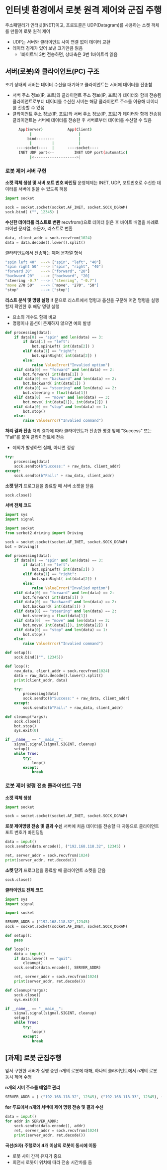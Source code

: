 # 인터넷 환경에서 로봇 원격 제어와 군집 주행
주소패밀리가 인터넷(INET)이고, 프로토콜은 UDP(Datagram)를 사용하는 소켓 객체를 만들어 로봇 원격 제어
- UDP는 서버와 클라이언트 사이 연결 없이 데이터 교환
- 데이터 경계가 있어 보낸 크기만큼 읽음
  - 1바이트씩 3번 전송하면, 상대측은 3번 1바이트씩 읽음 

## 서버(로봇)와 클라이언트(PC) 구조
초기 상태의 서버는 데이터 수신을 대기하고 클라이언트는 서버에 데이터를 전송함
- 서버 주소 정보(IP, 포트)와 클라이언트 주소 정보(IP, 포트)가 데이터와 함께 전송됨
클라이언트로부터 데이터를 수신한 서버는 해당 클라이언트 주소를 이용해 데이터를 전송할 수 있음
- 클라이언트 주소 정보(IP, 포트)와 서버 주소 정보(IP, 포트)가 데이터와 함께 전송됨
클라이언트는 서버에 데이터를 전송한 후 서버로부터 데이터를 수신할 수 있음

```sh
      App(Server)           App(Client)
           |                     |
          bind--------           |
           |         |           |
     ----socket----  |      ----socket----    
      INET UDP port<--         INET UDP port(automatic)
           |<------------------->|
```


### 로봇 제어 서버 구현
**소켓 객체 생성 및 서버 포트 번호 바인딩**
운영체제는 INET, UDP, 포트번호로 수신한 데이터를 서버에 읽을 수 있도록 허용

```python
import socket

sock = socket.socket(socket.AF_INET, socket.SOCK_DGRAM)
sock.bind( ("", 12345) )
```

**수신한 데이터를 리스트로 변환**
recvfrom()으로 데이터 읽은 후 바이트 배열을 차례로 파이썬 문자열, 소문자, 리스트로 변환
```python
data, client_addr = sock.recvfrom(1024)
data = data.decode().lower().split()
```

클라리언트에서 전송하는 제어 문자열 형식
```sh
"spin left 40"  ---> ["spin", "left", "40"] 
"spin right 50" ---> ["spin", "right", "40"]
"forward 30"    ---> ["forward", "20"]
"backward 20"   ---> ["backward", "20]
"steering -0.7" ---> ["steering", "-0.7"]
"move 270 50"   ---> ["move", "270", "50"]
"stop"          ---> ["stop"]
```

**리스트 분석 및 명령 실행**
if 문으로 리스트에서 명령과 옵션을 구문해 어떤 명령을 실행할지 확인한 후 해당 명령 실행
- 요소의 개수도 함께 비교
- 명령이나 옵션이 존재하지 않으면 예외 발생

```python
def processing(data):
    if data[0] == "spin" and len(data) == 3:
        if data[1] == "left":
            bot.spinLeft( int(data[2]) )
        elif data[1] == "right":
            bot.spinRight( int(data[2]) )
        else:
            raise ValueError("Invalied option")    
    elif data[0] == "forward" and len(data) == 2: 
        bot.forward( int(data[1]) )
    elif data[0] == "backward" and len(data) == 2:
        bot.backward( int(data[1]) )
    elif data[0] == "steering" and len(data) == 2:
        bot.steering = float(data[1])
    elif data[0]  == "move" and len(data) == 3: 
        bot.move( int(data[1]), int(data[2]) )
    elif data[0] == "stop" and len(data) == 1:
        bot.stop()
    else:
        raise ValueError("Invalied command")
```

**처리 결과 전송**
처리 결과에 따라 클라이언트가 전송한 명령 앞에 "Success" 또는 "Fail"를 붙여 클라이언트에 전송
- 예외가 발생하면 실패, 아니면 정상

```python
try:
    processing(data)
    sock.sendto(b"Success:" + raw_data, client_addr)
except:
    sock.sendto(b"Fail:" + raw_data, client_addr)
```

**소켓 닫기**
프로그램을 종료할 때 서버 소켓을 닫음
```python
sock.close()
```

**서버 전체 코드**
```python
import sys 
import signal

import socket
from serbot2.driving import Driving

sock = socket.socket(socket.AF_INET, socket.SOCK_DGRAM)
bot = Driving()

def processing(data):
    if data[0] == "spin" and len(data) == 3:
        if data[1] == "left":
            bot.spinLeft( int(data[2]) )
        elif data[1] == "right":
            bot.spinRight( int(data[2]) )
        else:
            raise ValueError("Invalied option")    
    elif data[0] == "forward" and len(data) == 2: 
        bot.forward( int(data[1]) )
    elif data[0] == "backward" and len(data) == 2:
        bot.backward( int(data[1]) )
    elif data[0] == "steering" and len(data) == 2:
        bot.steering = float(data[1])
    elif data[0]  == "move" and len(data) == 3: 
        bot.move( int(data[1]), int(data[2]) )
    elif data[0] == "stop" and len(data) == 1:
        bot.stop()
    else:
        raise ValueError("Invalied command")

def setup():
    sock.bind(("", 12345))

def loop():
    raw_data, client_addr = sock.recvfrom(1024)
    data = raw_data.decode().lower().split() 
    print(client_addr, data)

    try:
        processing(data)
        sock.sendto(b"Success:" + raw_data, client_addr)
    except:
        sock.sendto(b"Fail:" + raw_data, client_addr)

def cleanup(*args):
    sock.close()
    bot.stop()
    sys.exit(0)

if __name__ == "__main__":
    signal.signal(signal.SIGINT, cleanup)
    setup()
    while True:
        try:
            loop()
        except:
            break
```

### 로봇 제어 명령 전송 클라이언트 구현
**소켓 객체 생성**
```python
import socket

sock = socket.socket(socket.AF_INET, socket.SOCK_DGRAM)
```

**로봇 제여명령 전송 및 결과 수신**
서버에 처음 데이터를 전송할 때 자동으로 클라이언트 포트 번호가 바인딩됨

```python
data = input()
sock.sendto(data.encode(), ("192.168.118.32", 12345) )

ret, server_addr = sock.recvfrom(1024)
print(server_addr, ret.decode())
```

**소켓 닫기**
프로그램을 종료할 때 클라이언트 소켓을 닫음
```python
sock.close()
```

**클라이언트 전체 코드**
```python
import sys 
import signal

import socket

SERVER_ADDR = ("192.168.118.32",12345)
sock = socket.socket(socket.AF_INET, socket.SOCK_DGRAM)

def setup():
    pass

def loop():  
    data = input()
    if data.lower() == "quit":
        cleanup()
    sock.sendto(data.encode(), SERVER_ADDR)

    ret, server_addr = sock.recvfrom(1024)
    print(server_addr, ret.decode())

def cleanup(*args):
    sock.close()
    sys.exit(0)

if __name__ == "__main__":
    signal.signal(signal.SIGINT, cleanup)
    setup()
    while True:
        try:
            loop()
        except:
            break
```

## [과제] 로봇 군집주행 
앞서 구현한 서버가 실행 중인 n개의 로봇에 대해, 하나의 클라이언트에서 n개의 로봇 동시 제어 수행

**n개의 서버 주소를 배열로 관리**
```python
SERVER_ADDR = ( ("192.168.118.32", 12345), ("192.168.118.33", 12345), ("192.168.118.34", 12345) )
```

**for 루프에서 n개의 서버에 제어 명령 전송 및 결과 수신**
```python
data = input()
for addr in SERVER_ADDR:
    sock.sendto(data.encode(), addr)
    ret, server_addr = sock.recvfrom(1024)
    print(server_addr, ret.decode())
```

**곡선(S자) 주행로에 4개 이상의 로봇이 동시에 이동**
- 로봇 사이 간격 유지가 중요
- 회전시 로봇이 위치에 따라 전송 시간차를 둠
